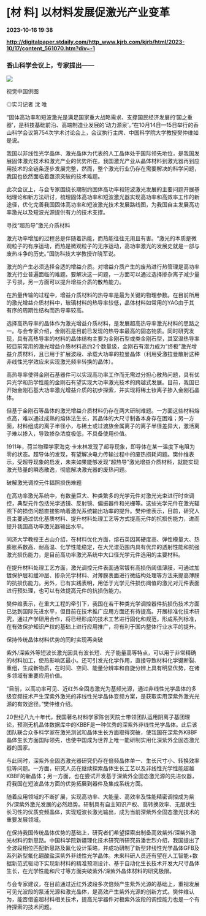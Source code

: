 # [材 料] 以材料发展促激光产业变革

**2023-10-16 19:38**

**http://digitalpaper.stdaily.com/http_www.kjrb.com/kjrb/html/2023-10/17/content_561070.htm?div=-1**

### 香山科学会议上，专家提出——

![](http://digitalpaper.stdaily.com/http_www.kjrb.com/kjrb/images/2023-10/17/06/3502452_lix_1697448895451_b.jpg)

视觉中国供图

 ◎实习记者 沈 唯

 “固体高功率和短波激光是满足国家重大战略需求、支撑国民经济发展的‘国之重器’，是科技基础前沿、高端制造业发展的‘动力源泉’。”在10月14日—15日举行的香山科学会议第754次学术讨论会上，会议执行主席、中国科学院大学教授樊仲维如是说。

 我国以非线性光学晶体、激光晶体为代表的人工晶体处于国际领先地位，是我国发展固体激光技术和激光产业的优势所在。我国激光产业从晶体材料到激光器再到应用技术的全链条逐步发展完整，然而，整个激光行业仍存在需要解决的科学问题，我国也依然面临着亟须突破的技术难题。

 此次会议上，与会专家围绕长期制约固体高功率和短波激光发展的主要问题开展基础理论和新方法研讨，梳理固体高功率和短波激光器实现高功率和高效率工作的新途径，优化完善我国固体高功率和短波激光技术发展路线图，为我国自主发展高功率激光以及短波光源提供有力的技术支撑。

 寻找“超热导”激光介质材料

 激光功率增加的过程总是伴随着热能，而热能往往无用且有害。“激光的本质是微观粒子的有序运动，而热是微观粒子的无序运动，高功率激光的发展史就是一部与废热斗争的历史。”国防科技大学教授许晓军说。

 激光的产生必须选择合适的增益介质。对增益介质产生的废热进行热管理是高功率激光行业普遍面临的难题。要解决这一问题，一方面可以通过选择掺杂离子减少量子亏损，另一方面可以提升增益介质的散热能力。

 在热量传输的过程中，增益介质材料的热导率是最为关键的物理参数。在目前所用的激光增益介质材料中，玻璃材料的热导率较低，晶体材料如常用的YAG由于其有序的周期性结构而热导率较高。

 选择高热导率的晶体作为激光增益介质材料，是发展超高热导率激光材料的思路之一。与会专家介绍，金刚石是目前已发现的热导率最高的固态物质。同时研究发现，具有高热导率的材料的晶体结构主要为金刚石型或类金刚石型，其室温热导率较目前常用的激光增益介质材料高约2个数量级，金刚石有潜力成为“终极”激光增益介质材料，且已用于扩展波段、承载大功率的拉曼晶体（利用受激拉曼散射这种非线性光学效应来实现激光频率转换的晶体）。

 高热导率使得金刚石基器件可以实现高功率工作而无需过分担心散热问题，具有优异光学和热学性能的金刚石有望实现大功率激光技术的跨越式发展。目前，我国已开始金刚石基大功率激光增益介质的初步探索，并实现将稀土钕离子掺入金刚石晶体。

 但基于金刚石等晶体的激光增益介质材料仍存在两大研制难题。一方面这些材料熔点高，难以通过成熟的熔体法生长，其晶体的大尺寸制备本身存在困难；另一方面，材料组成的离子半径小，与稀土或过渡族金属离子的离子半径差异大，激活离子难以掺入，导致掺杂浓度极低，不具备使用价值。

 1911年，荷兰物理学家海克·卡末林发现了超导现象，即导体在某一温度下电阻为零的状态。超导体的发现，有望解决电力传输过程中的废热损耗问题。樊仲维表示，受超导现象的启发，未来如果能够发现“超热导”激光增益介质材料，就能实现激光热量的瞬态散逸，彻底解决激光器的废热问题。

 破解激光调控元件辐照损伤难题

 在高功率激光系统中，有数量巨大、种类繁多的光学元件对激光光束进行时空调控，典型元件包括光学透镜、反射镜、偏振器件和光栅等。这些光学元件在激光辐照下的损伤问题直接影响着激光系统输出功率的提升。樊仲维表示，目前，研究人员主要通过优化基质材料、提升材料处理工艺等方式提高元件的抗损伤能力，进而提升我国高功率激光器输出水平。

 同济大学教授王占山介绍，在材料优化方面，熔石英因其硬度高、弹性模量大、热膨胀系数高、耐高温、化学性能稳定，在大光谱范围内具有优异的透射性能和抗强激光损伤能力，是目前高功率激光系统中大口径光学元件选用的主要材料。

 在提升材料处理工艺方面，激光调控元件表面通常镀有高损伤阈值薄膜，可通过加镀保护层和缓冲层、掺杂光学材料、对薄膜表面进行微结构处理等方法来提高薄膜的抗损伤能力。另外，已有实践表明，用低于光学元件损伤阈值的激光对元件表面进行预处理，也可以有效提高元件的抗损伤能力。

 樊仲维表示，在重大工程的牵引下，我国在若干种类光学调控器件抗损伤技术方面已达到国际先进水平，但目前在技术推广应用方面还有待提高。开展标准化技术研究，通过产学研用合作，将已经形成的技术工艺进行固化和规范，形成系列标准，在有效保护知识产权的基础上进行应用推广，将有利于国内整体行业水平的提升。

 保持传统晶体材料优势的同时实现再突破

 紫外/深紫外等短波长激光因具有波长短、光子能量高等特点，可以用于非常精确的材料加工，使热影响区最小。还可引发光化学作用，直接导致材料化学键断裂、重组，生成新物质，在时间、空间、能量分辨率和自旋分辨上具有明显优势，在诸多领域有重要应用价值。

 “目前，以高功率可见、近红外全固态激光为基频光源，通过非线性光学晶体的多级变频技术产生深紫外激光的非线性光学晶体变频方案，是获取实用深紫外激光光源的有效途径。”樊仲维介绍。

 20世纪八九十年代，我国著名材料学家陈创天院士带领团队运用阴离子基团理论，预测无机晶体数据库中的KBBF是一种优秀的深紫外非线性光学晶体。此后该团队联合众多科学家在激光测试和晶体生长方面取得突破，使我国在深紫外KBBF晶体生长方面国际领先，也使中国成为世界上唯一能研制实用化深紫外全固态激光器的国家。

 与此同时，深紫外全固态激光器研究仍存在倍频晶体单一、生长尺寸小、转换效率低等问题。一方面，研究人员在继续探索晶体生长工艺以及非线性光学性能超越KBBF的新晶体；另一方面，也在尝试开发基于深紫外全固态激光源的先进仪器，将我国在短波晶体方面的优势拓展到器件及集成系统方面。

 随着应用领域的不断扩展，实现高功率、大能量、高效率及性能精密调控成为紫外/深紫外激光发展的必然趋势。研制具有自主知识产权、高转换效率、无层状生长习性的优质变频晶体，实现短波长激光输出，成为当前深紫外全固态激光技术的重要发展领域。

 在保持我国传统晶体优势的基础上，研究者们希望探索出制备高效紫外/深紫外激光材料的新思路。中国科学院新疆理化技术研究所研究员潘世烈介绍，我国提出了全波段相位匹配新思路及氟化设计策略，并成功研制了新型非线性光学晶体GFB及系列新型氟化硼酸盐深紫外非线性光学晶体。未来科研人员还有望在人工智能+数据新范式驱动下实现新材料的精准预测设计、基于自动化生长技术开发大尺寸晶体生长，在光学性能和尺寸等方面突破紫外/深紫外晶体材料的研究极限。

 与会专家建议，在目前通过近红外波段多次倍频产生紫外光源的基础上，重视发展可见光波段的泵浦光源和激光晶体，是高效产生紫外光源的创新方式。樊仲维认为，能否借鉴超材料相关技术，提高光学器件对极紫外波段的调控能力也是一个有待探索的技术问题。